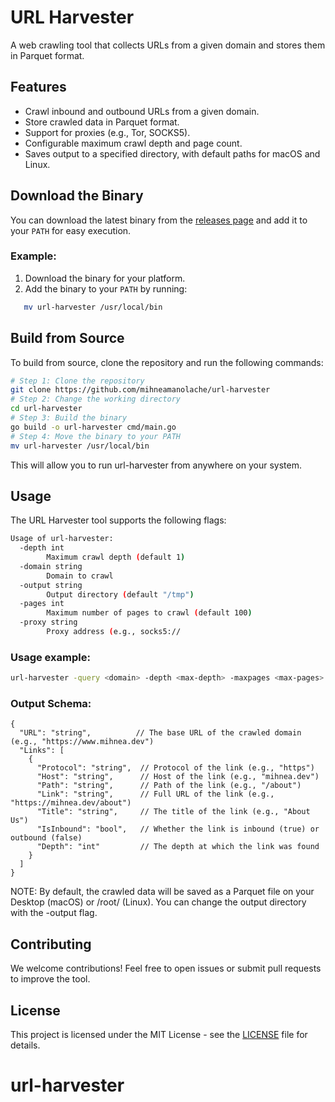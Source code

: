 # URL Harvester

A web crawling tool that collects URLs from a given domain and stores them in Parquet format.

## Features
- Crawl inbound and outbound URLs from a given domain.
- Store crawled data in Parquet format.
- Support for proxies (e.g., Tor, SOCKS5).
- Configurable maximum crawl depth and page count.
- Saves output to a specified directory, with default paths for macOS and Linux.

## Download the Binary

You can download the latest binary from the [releases page](https://github.com/mihneamanolache/url-harvester/releases) and add it to your `PATH` for easy execution.

### Example:
1. Download the binary for your platform.
2. Add the binary to your `PATH` by running:
```bash
   mv url-harvester /usr/local/bin
```

## Build from Source
To build from source, clone the repository and run the following commands:

```bash
# Step 1: Clone the repository
git clone https://github.com/mihneamanolache/url-harvester
# Step 2: Change the working directory
cd url-harvester
# Step 3: Build the binary
go build -o url-harvester cmd/main.go
# Step 4: Move the binary to your PATH
mv url-harvester /usr/local/bin
```
This will allow you to run url-harvester from anywhere on your system.

## Usage
The URL Harvester tool supports the following flags:

```bash
Usage of url-harvester:
  -depth int
        Maximum crawl depth (default 1)
  -domain string
        Domain to crawl
  -output string
        Output directory (default "/tmp")
  -pages int
        Maximum number of pages to crawl (default 100)
  -proxy string
        Proxy address (e.g., socks5://
```

### Usage example:
```bash
url-harvester -query <domain> -depth <max-depth> -maxpages <max-pages> -proxy <proxy-server>
```

### Output Schema:
```
{
  "URL": "string",          // The base URL of the crawled domain (e.g., "https://www.mihnea.dev")
  "Links": [
    {
      "Protocol": "string",  // Protocol of the link (e.g., "https")
      "Host": "string",      // Host of the link (e.g., "mihnea.dev")
      "Path": "string",      // Path of the link (e.g., "/about")
      "Link": "string",      // Full URL of the link (e.g., "https://mihnea.dev/about")
      "Title": "string",     // The title of the link (e.g., "About Us")
      "IsInbound": "bool",   // Whether the link is inbound (true) or outbound (false)
      "Depth": "int"         // The depth at which the link was found
    }
  ]
}
```

NOTE: By default, the crawled data will be saved as a Parquet file on your Desktop (macOS) or /root/ (Linux). You can change the output directory with the -output flag.

## Contributing
We welcome contributions! Feel free to open issues or submit pull requests to improve the tool.

## License
This project is licensed under the MIT License - see the [LICENSE](LICENSE) file for details.
# url-harvester
